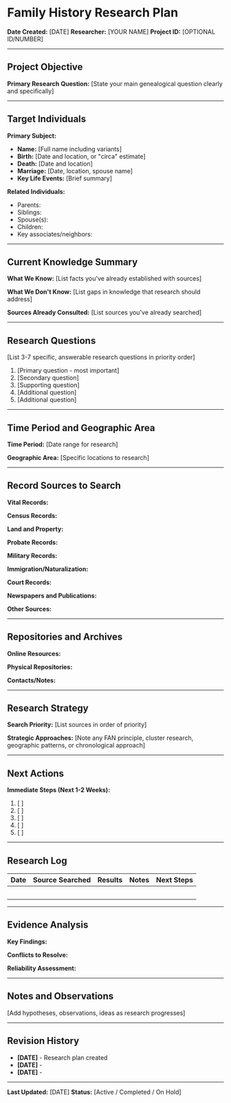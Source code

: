 # Family History Research Plan

**Date Created:** [DATE]
**Researcher:** [YOUR NAME]
**Project ID:** [OPTIONAL ID/NUMBER]

---

## Project Objective

**Primary Research Question:**
[State your main genealogical question clearly and specifically]

---

## Target Individuals

**Primary Subject:**
- **Name:** [Full name including variants]
- **Birth:** [Date and location, or "circa" estimate]
- **Death:** [Date and location]
- **Marriage:** [Date, location, spouse name]
- **Key Life Events:** [Brief summary]

**Related Individuals:**
- Parents:
- Siblings:
- Spouse(s):
- Children:
- Key associates/neighbors:

---

## Current Knowledge Summary

**What We Know:**
[List facts you've already established with sources]

**What We Don't Know:**
[List gaps in knowledge that research should address]

**Sources Already Consulted:**
[List sources you've already searched]

---

## Research Questions

[List 3-7 specific, answerable research questions in priority order]

1. [Primary question - most important]
2. [Secondary question]
3. [Supporting question]
4. [Additional question]
5. [Additional question]

---

## Time Period and Geographic Area

**Time Period:** [Date range for research]

**Geographic Area:** [Specific locations to research]

---

## Record Sources to Search

**Vital Records:**


**Census Records:**


**Land and Property:**


**Probate Records:**


**Military Records:**


**Immigration/Naturalization:**


**Court Records:**


**Newspapers and Publications:**


**Other Sources:**


---

## Repositories and Archives

**Online Resources:**


**Physical Repositories:**


**Contacts/Notes:**


---

## Research Strategy

**Search Priority:**
[List sources in order of priority]

**Strategic Approaches:**
[Note any FAN principle, cluster research, geographic patterns, or chronological approach]

---

## Next Actions

**Immediate Steps (Next 1-2 Weeks):**
1. [ ]
2. [ ]
3. [ ]
4. [ ]
5. [ ]

---

## Research Log

| Date | Source Searched | Results | Notes | Next Steps |
|------|----------------|---------|-------|-----------|
|      |                |         |       |           |
|      |                |         |       |           |
|      |                |         |       |           |
|      |                |         |       |           |
|      |                |         |       |           |

---

## Evidence Analysis

**Key Findings:**


**Conflicts to Resolve:**


**Reliability Assessment:**


---

## Notes and Observations

[Add hypotheses, observations, ideas as research progresses]

---

## Revision History

- **[DATE]** - Research plan created
- **[DATE]** -
- **[DATE]** -

---

**Last Updated:** [DATE]
**Status:** [Active / Completed / On Hold]
